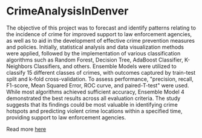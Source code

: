 # CrimeAnalysisInDenver

The objective of this project was to forecast and identify patterns relating to the incidence of crime for improved support to law enforcement agencies, as well as to aid in the development of effective crime prevention measures and policies. Initially, statistical analysis and data visualization methods were applied, followed by the implementation of various classification algorithms such as Random Forest, Decision Tree, AdaBoost Classifier, K-Neighbors Classifiers, and others. Ensemble Models were utilized to classify 15 different classes of crimes, with outcomes captured by train-test split and k-fold cross-validation. To assess performance, "precision, recall, F1-score, Mean Squared Error, ROC curve, and paired-T-test" were used. While most algorithms achieved sufficient accuracy, Ensemble Model 4 demonstrated the best results across all evaluation criteria. The study suggests that its findings could be most valuable in identifying crime hotspots and predicting violent crime locations within a specified time, providing support to law enforcement agencies.

Read more [here](./Group16_AnalysisOfCrimeInDenver.pdf)
